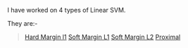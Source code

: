 I have worked on 4 types of Linear SVM.

They are:- 
> [Hard Margin l1](HardMarginL1SVM.m)
> [Soft Margin L1](SoftMarginL1SVM.m)
> [Soft Margin L2](SoftMarginL2SVM.m)
> [Proximal](ProximalSVM.m)
